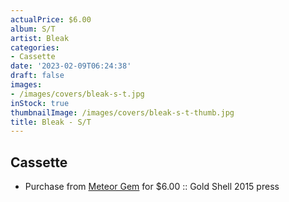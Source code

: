 ```yaml
---
actualPrice: $6.00
album: S/T
artist: Bleak
categories:
- Cassette
date: '2023-02-09T06:24:38'
draft: false
images:
- /images/covers/bleak-s-t.jpg
inStock: true
thumbnailImage: /images/covers/bleak-s-t-thumb.jpg
title: Bleak - S/T
---
```


## Cassette
* Purchase from [Meteor Gem](https://meteor-gem.com/products/bleak-s-t-cassette) for $6.00 :: Gold Shell 2015 press
